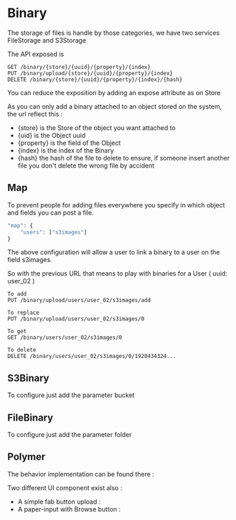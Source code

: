 # Binary

The storage of files is handle by those categories, we have two services FileStorage and S3Storage

The API exposed is 

```
GET /binary/{store}/{uuid}/{property}/{index}
PUT /binary/upload/{store}/{uuid}/{property}/{index}
DELETE /binary/{store}/{uuid}/{property}/{index}/{hash}
```

You can reduce the exposition by adding an expose attribute as on Store

As you can only add a binary attached to an object stored on the system, the url reflect this :

 * {store} is the Store of the object you want attached to
 * {uid} is the Object uuid 
 * {property} is the field of the Object
 * {index} is the index of the Binary
 * {hash} the hash of the file to delete to ensure, if someone insert another file you don't delete the wrong file by accident


## Map

To prevent people for adding files everywhere you specify in which object and fields you can post a file.

```javascript
"map": {
	"users": ["s3images"]
}
```

The above configuration will allow a user to link a binary to a user on the field s3images.

So with the previous URL that means to play with binaries for a User ( uuid: user_02 )

```
To add
PUT /binary/upload/users/user_02/s3images/add

To replace
PUT /binary/upload/users/user_02/s3images/0

To get
GET /binary/users/user_02/s3images/0

To delete
DELETE /binary/users/user_02/s3images/0/1928434324...
```

## S3Binary

To configure just add the parameter bucket

## FileBinary

To configure just add the parameter folder

## Polymer

The behavior implementation can be found there : 

Two different UI component exist also :

  * A simple fab button upload : 
  * A paper-input with Browse button : 

